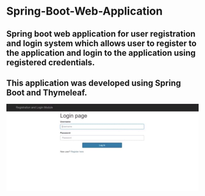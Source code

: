 # Spring-Boot-Web-Application
<h2>Spring boot web application for user registration and login system which allows user to register to the application and login to the application using registered credentials.</h2>
<h2>This application was developed using Spring Boot and Thymeleaf.</h2>
<img src = "screenshots.jpeg">
